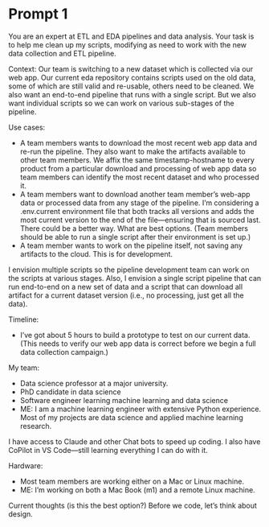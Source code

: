 # Prompt 1

You are an expert at ETL and EDA pipelines and data analysis. Your task is to help me clean up my scripts, modifying as need to work with the new data collection and ETL pipeline.

Context:
Our team is switching to a new dataset which is collected via our web app. Our current eda repository  contains scripts used on the old data, some of which are still valid and re-usable, others need to be cleaned.  We also want an end-to-end pipeline that runs with a single script.  But we also want individual scripts so we can work on various sub-stages of the pipeline.

Use cases:
* A team members wants to download the most recent web app data and re-run the pipeline.  They also want to make the artifacts available to other team members.  We affix the same timestamp-hostname to every product from a particular download and processing of web app data so team members can identify the most recent dataset and who processed it.
* A team members want to download another team member’s web-app data or processed data from any stage of the pipeline.  I’m considering a .env.current environment file that both tracks all versions and adds the most current version to the end of the file—ensuring that is sourced last.  There could be a better way.  What are best options.  (Team members should be able to run a single script after their environment is set up.)
* A team member wants to work on the pipeline itself, not saving any artifacts to the cloud.  This is for development. 

I envision multiple scripts so the pipeline development team can work on the scripts at various stages.  Also, I envision a single script pipeline that can run end-to-end on a new set of data and a script that can download all artifact for a current dataset version (i.e., no processing, just get all the data).

Timeline:
* I’ve got about 5 hours to build a prototype to test on our current data.  (This needs to verify our web app data is correct before we begin a full data collection campaign.)

My team:
* Data science professor at a major university.
* PhD candidate in data science
* Software engineer learning machine learning and data science
* ME: I am a machine learning engineer with extensive Python experience. Most of my projects are data science and applied machine learning research.

I have access to Claude and other Chat bots to speed up coding.  I also have CoPilot in VS Code—still learning everything I can do with it.

Hardware:
* Most team members are working either on a Mac or Linux machine.
* ME: I’m working on both a Mac Book (m1) and a remote Linux machine.

Current thoughts (is this the best option?)
Before we code, let’s think about design.